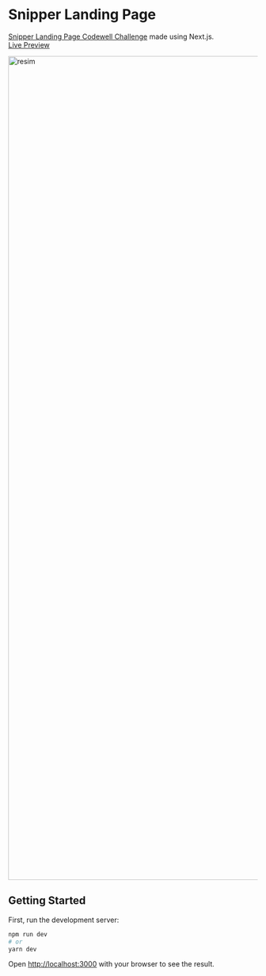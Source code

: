 # Snipper Landing Page

[Snipper Landing Page Codewell Challenge](https://www.codewell.cc/challenges/snipper-landing-page--608bbe67e0984a001540d79b) made using Next.js. <br/>
[Live Preview](https://snipper-cancodes.vercel.app)
<br/>

<img width="1664" alt="resim" src="https://user-images.githubusercontent.com/32599057/155758056-59f3d6d6-43cd-43c6-8ed8-2c4289db3f9d.png">

## Getting Started

First, run the development server:

```bash
npm run dev
# or
yarn dev
```

Open [http://localhost:3000](http://localhost:3000) with your browser to see the result.
